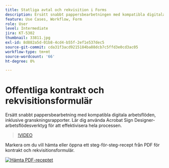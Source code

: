 ```yaml
---
title: Statliga avtal och rekvisition i Forms
description: Ersätt snabbt pappersbearbetningen med kompatibla digitala arbetsflöden, inklusive granskningsrapporter
feature: Use Cases, Workflow, Form
role: User
level: Intermediate
jira: KT-5302
thumbnail: 33811.jpg
exl-id: 8d882a5d-01b8-4cd4-b55f-2ef1e537dec5
source-git-commit: cda31f3acd9215184ba88dcb7c5ffd3e0cd3ac05
workflow-type: tm+mt
source-wordcount: '66'
ht-degree: 0%

---
```


# Offentliga kontrakt och rekvisitionsformulär

Ersätt snabbt pappersbearbetning med kompatibla digitala arbetsflöden, inklusive granskningsrapporter. Lär dig använda Acrobat Sign Designer-arbetsflödesverktyg för att effektivisera hela processen.

>[!VIDEO](https://video.tv.adobe.com/v/3448055?quality=12&learn=on&hidetitle=true&captions=swe)

Markera om du vill hämta eller öppna ett steg-för-steg-recept från PDF för kontrakt och rekvisitionsformulär.

[![Hämta PDF-receptet](../assets/acrobat_PDF_96.png)](../assets/UseCaseRecipe-EN-UsingWorkflowDesigner.pdf)
